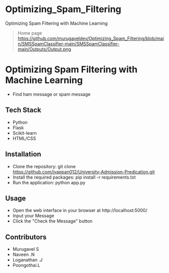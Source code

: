 # Optimizing_Spam_Filtering
Optimizing Spam Filtering with Machine Learning

> Home page 
https://github.com/murugaveldev/Optimizing_Spam_Filtering/blob/main/SMSSpamClassifier-main/SMSSpamClassifier-main/Outputs/Output.png



# Optimizing Spam Filtering with  Machine Learning
- Find ham message or spam message


## Tech Stack
- Python
- Flask
- Scikit-learn
- HTML/CSS

## Installation
- Clone the repository: git clone https://github.com/iyappan012/University-Admission-Predication.git
- Install the required packages: pip install -r requirements.txt
- Run the application: python app.py

## Usage
- Open the web interface in your browser at http://localhost:5000/
- Input your Message
- Click the "Check the Message" button 

## Contributors
- Murugavel S 
- Naveen .N 
- Loganathan .J
- Poongothai.L 
